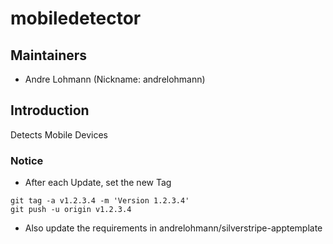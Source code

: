 # mobiledetector

## Maintainers

 * Andre Lohmann (Nickname: andrelohmann)
  <lohmann dot andre at googlemail dot com>

## Introduction

Detects Mobile Devices

### Notice
 * After each Update, set the new Tag
```
git tag -a v1.2.3.4 -m 'Version 1.2.3.4'
git push -u origin v1.2.3.4
```
 * Also update the requirements in andrelohmann/silverstripe-apptemplate